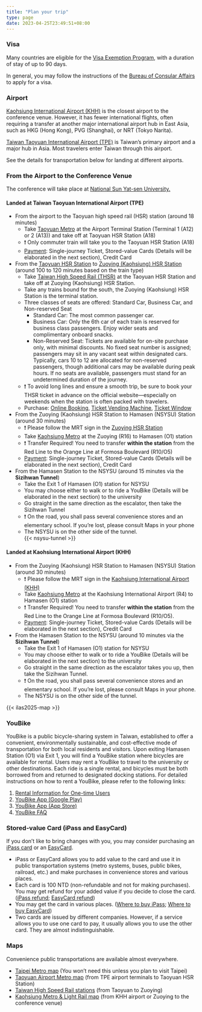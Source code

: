 ```yaml
---
title: "Plan your trip"
type: page
date: 2023-04-25T23:49:51+08:00
---
```

### Visa

Many countries are eligible for the [Visa Exemption Program](https://www.boca.gov.tw/cp-149-4486-7785a-2.html), with a duration of stay of up to 90 days.

In general, you may follow the instructions of the [Bureau of Consular Affairs](https://www.boca.gov.tw/np-137-2.html) to apply for a visa.

### Airport

[Kaohsiung International Airport (KHH)](https://www.kia.gov.tw/english/) is the closest airport to the conference venue. However, it has fewer international flights, often requiring a transfer at another major international airport hub in East Asia, such as HKG (Hong Kong), PVG (Shanghai), or NRT (Tokyo Narita).

[Taiwan Taoyuan International Airport (TPE)](https://www.taoyuan-airport.com/?lang=en) is Taiwan’s primary airport and a major hub in Asia. Most travelers enter Taiwan through this airport.

See the details for transportation below for landing at different airports.

### From the Airport to the Conference Venue

The conference will take place at [National Sun Yat-sen University.](https://www.nsysu.edu.tw/?Lang=en)

#### Landed at Taiwan Taoyuan International Airport (TPE)

* From the airport to the Taoyuan high speed rail (HSR) station (around 18 minutes)  
  * Take [Taoyuan Metro](https://www.tymetro.com.tw/tymetro-new/en/_pages/travel-guide/index.php) at the Airport Terminal Station (Terminal 1 (A12) or 2 (A13)) and take off at Taoyuan HSR Station (A18)  
  * &#10071; Only commuter train will take you to the Taoyuan HSR Station (A18)   
  * [Payment](https://www.tymetro.com.tw/tymetro-new/en/_pages/travel-guide/ticket.php): Single-journey Ticket, Stored-value Cards (Details will be elaborated in the next section), Credit Card   
* From the [Taoyuan HSR Station](https://en.thsrc.com.tw/ArticleContent/ad3798f7-cf0b-4728-9a5e-9196931d6f48) to [Zuoying (Kaohsiung) HSR Station](https://en.thsrc.com.tw/ArticleContent/ecdd8e68-3d12-4f0f-8385-f4891e513494) (around 100 to 120 minutes based on the train type)  
  * Take [Taiwan High Speed Rail (THSR)](https://en.thsrc.com.tw) at the Taoyuan HSR Station and take off at Zuoying (Kaohsiung) HSR Station.   
  * Take any trains bound for the south, the Zuoying (Kaohsiung) HSR Station is the terminal station.  
  * Three classes of seats are offered: Standard Car, Business Car, and Non-reserved Seat  
    * Standard Car: The most common passenger car.  
    * Business Car: Only the 6th car of each train is reserved for business class passengers. Enjoy wider seats and complimentary onboard snacks.  
    * Non-Reserved Seat: Tickets are available for on-site purchase only, with minimal discounts. No fixed seat number is assigned; passengers may sit in any vacant seat within designated cars. Typically, cars 10 to 12 are allocated for non-reserved passengers, though additional cars may be available during peak hours. If no seats are available, passengers must stand for an undetermined duration of the journey.  
  * &#10071; To avoid long lines and ensure a smooth trip, be sure to book your THSR ticket in advance on the official website—especially on weekends when the station is often packed with travelers. 
  * Purchase: [Online Booking](https://en.thsrc.com.tw/ArticleContent/906de59a-8ea0-425a-8055-ca3afded9a3e#), [Ticket Vending Machine](https://en.thsrc.com.tw/ArticleContent/80b78cc8-1d34-43b1-8b74-67fa01e70086), [Ticket Window](https://en.thsrc.com.tw/ArticleContent/0d36ca99-aacd-4dc4-b94e-b5accb8965a0)  
* From the  Zuoying (Kaohsiung) HSR Station to Hamasen (NSYSU) Station (around 30 minutes)  
  * &#10071; Please follow the MRT sign in the [Zuoying HSR Station](https://en.thsrc.com.tw/ArticleContent/ecdd8e68-3d12-4f0f-8385-f4891e513494)  
  * Take [Kaohsiung Metro](https://www.krtc.com.tw/eng/Guide/guide_map) at the Zuoying (R16) to Hamasen (O1) station   
  * &#10071; Transfer Required\! You need to transfer **within the station** from the Red Line to the Orange Line at Formosa Boulevard (R10/O5)  
  * [Payment](https://www.krtc.com.tw/eng/Ticket/ticket_list?id=6991b7b988e8461194b57a12c7269697): Single-journey Ticket, Stored-value Cards (Details will be elaborated in the next section), Credit Card   
* From the Hamasen Station to the NSYSU (around 15 minutes via the **Sizihwan Tunnel**)  
  * Take the Exit 1 of Hamasen (O1) station for NSYSU  
  * You may choose either to walk or to ride a YouBike (Details will be elaborated in the next section) to the university
  * Go straight in the same direction as the escalator, then take the Sizihwan Tunnel  
  * &#10071; On the road, you shall pass several convenience stores and an elementary school. If you’re lost, please consult Maps in your phone  
  * The NSYSU is on the other side of the tunnel.  
{{< nsysu-tunnel >}}

#### Landed at Kaohsiung International Airport (KHH)  

* From the  Zuoying (Kaohsiung) HSR Station to Hamasen (NSYSU) Station (around 30 minutes)  
  * &#10071; Please follow the MRT sign in the [Kaohsiung International Airport (KHH)](https://www.kia.gov.tw/English/)   
  * Take [Kaohsiung Metro](https://www.krtc.com.tw/eng/Guide/guide_map) at the Kaohsiung International Airport (R4) to Hamasen (O1) station   
  * &#10071; Transfer Required\! You need to transfer **within the station** from the Red Line to the Orange Line at Formosa Boulevard (R10/O5).  
  * [Payment](https://www.krtc.com.tw/eng/Ticket/ticket_list?id=6991b7b988e8461194b57a12c7269697): Single-journey Ticket, Stored-value Cards (Details will be elaborated in the next section), Credit Card   
* From the  Hamasen  Station to the NSYSU (around 10 minutes via the **Sizihwan Tunnel**)  
  * Take the Exit 1 of Hamasen (O1) station for NSYSU  
  * You may choose either to walk or to ride a YouBike (Details will be elaborated in the next section) to the university
  * Go straight in the same direction as the escalator takes you up, then take the Sizihwan Tunnel.  
  * &#10071; On the road, you shall pass several convenience stores and an elementary school. If you’re lost, please consult Maps in your phone.  
  * The NSYSU is on the other side of the tunnel.

{{< ilas2025-map >}}
### YouBike
YouBike is a public bicycle-sharing system in Taiwan, established to offer a convenient, environmentally sustainable, and cost-effective mode of transportation for both local residents and visitors. Upon exiting Hamasen Station (O1) via Exit 1, you will find a YouBike station where bicycles are available for rental. Users may rent a YouBike to travel to the university or other destinations. Each ride is a single rental, and bicycles must be both borrowed from and returned to designated docking stations.
For detailed instructions on how to rent a YouBike, please refer to the following links:
1. [Rental Information for One-time Users](https://en.youbike.com.tw/region/main/rent-way/single/)
2. [YouBike App (Google Play)](https://play.google.com/store/apps/details?id=tw.com.youbike.plus&hl=zh_TW&gl=US)
3. [YouBike App (App Store)](https://apps.apple.com/tw/app/youbike%E5%BE%AE%E7%AC%91%E5%96%AE%E8%BB%8A-%E5%AE%98%E6%96%B9%E7%89%88/id1483423095?l=en-GB)
4. [YouBike FAQ](https://en.youbike.com.tw/region/kcg/faq/)


### Stored-value Card (iPass and EasyCard)

If you don’t like to bring changes with you, you may consider purchasing an [iPass card](https://www.i-pass.com.tw/en) or an [EasyCard](https://www.easycard.com.tw/en/).

* iPass or EasyCard allows you to add value to the card and use it in public transportation systems (metro systems, buses, public bikes, railroad, etc.) and make purchases in convenience stores and various places.  
* Each card is 100 NTD (non-refundable and not for making purchases). You may get refund for your added value if you decide to close the card. ([iPass refund](https://www.i-pass.com.tw/en/Page/Refund); [EasyCard refund](https://www.easycard.com.tw/en/service))  
* You may get the card in various places. ([Where to buy iPass](https://www.i-pass.com.tw/en/Page/StandardAdult); [Where to buy EasyCard](https://www.easycard.com.tw/en/easycard?cls=1521769569&id=1521769904))  
* Two cards are issued by different companies. However, if a service allows you to use one card to pay, it usually allows you to use the other card. They are almost indistinguishable.

### Maps

Convenience public transportations are available almost everywhere.

* [Taipei Metro map](https://english.metro.taipei/cp.aspx?n=1BE0AF76C79F9A38) (You won’t need this unless you plan to visit Taipei)  
* [Taoyuan Airport Metro map](https://www.tymetro.com.tw/tymetro-new/en/_pages/travel-guide/road.html) (from TPE airport terminals to Taoyuan HSR Station)  
* [Taiwan High Speed Rail stations](https://en.thsrc.com.tw/ArticleContent/ad3798f7-cf0b-4728-9a5e-9196931d6f48) (from Taoyuan to Zuoying)  
* [Kaohsiung Metro & Light Rail map](https://www.krtc.com.tw/eng/KLRT/guide_map) (from KHH airport or Zuoying to the conference venue)
